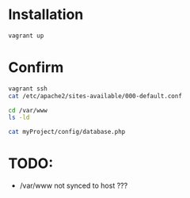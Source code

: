# Installation
```bash
vagrant up
```

# Confirm
```bash
vagrant ssh
cat /etc/apache2/sites-available/000-default.conf

cd /var/www
ls -ld

cat myProject/config/database.php
```

# TODO:
- /var/www not synced to host ???